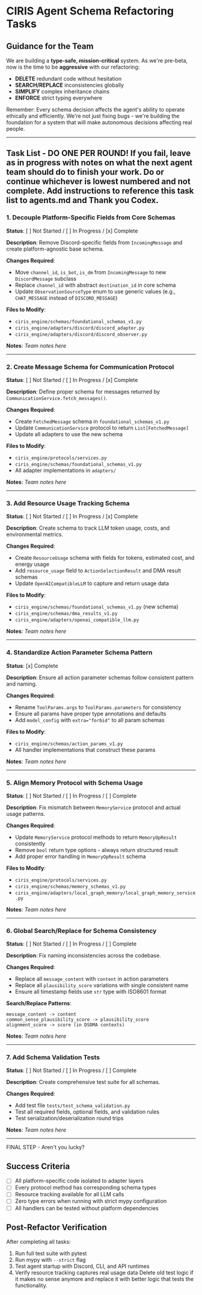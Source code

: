 # CIRIS Agent Schema Refactoring Tasks

## Guidance for the Team

We are building a **type-safe, mission-critical** system. As we're pre-beta, now is the time to be **aggressive** with our refactoring:

- **DELETE** redundant code without hesitation
- **SEARCH/REPLACE** inconsistencies globally
- **SIMPLIFY** complex inheritance chains
- **ENFORCE** strict typing everywhere

Remember: Every schema decision affects the agent's ability to operate ethically and efficiently. We're not just fixing bugs - we're building the foundation for a system that will make autonomous decisions affecting real people.

---

## Task List - DO ONE PER ROUND! If you fail, leave as in progress with notes on what the next agent team should do to finish your work. Do or continue whichever is lowest numbered and not complete. Add instructions to reference this task list to agents.md and Thank you Codex.

### 1. Decouple Platform-Specific Fields from Core Schemas

**Status**: [ ] Not Started / [ ] In Progress / [x] Complete

**Description**: Remove Discord-specific fields from `IncomingMessage` and create platform-agnostic base schema.

**Changes Required**:
- Move `channel_id`, `is_bot`, `is_dm` from `IncomingMessage` to new `DiscordMessage` subclass
- Replace `channel_id` with abstract `destination_id` in core schema
- Update `ObservationSourceType` enum to use generic values (e.g., `CHAT_MESSAGE` instead of `DISCORD_MESSAGE`)

**Files to Modify**:
- `ciris_engine/schemas/foundational_schemas_v1.py`
- `ciris_engine/adapters/discord/discord_adapter.py`
- `ciris_engine/adapters/discord/discord_observer.py`

**Notes**:
_Team notes here_

---

### 2. Create Message Schema for Communication Protocol

**Status**: [ ] Not Started / [ ] In Progress / [x] Complete

**Description**: Define proper schema for messages returned by `CommunicationService.fetch_messages()`.

**Changes Required**:
- Create `FetchedMessage` schema in `foundational_schemas_v1.py`
- Update `CommunicationService` protocol to return `List[FetchedMessage]`
- Update all adapters to use the new schema

**Files to Modify**:
- `ciris_engine/protocols/services.py`
- `ciris_engine/schemas/foundational_schemas_v1.py`
- All adapter implementations in `adapters/`

**Notes**:
_Team notes here_

---

### 3. Add Resource Usage Tracking Schema

**Status**: [ ] Not Started / [ ] In Progress / [x] Complete

**Description**: Create schema to track LLM token usage, costs, and environmental metrics.

**Changes Required**:
- Create `ResourceUsage` schema with fields for tokens, estimated cost, and energy usage
- Add `resource_usage` field to `ActionSelectionResult` and DMA result schemas
- Update `OpenAICompatibleLLM` to capture and return usage data

**Files to Modify**:
- `ciris_engine/schemas/foundational_schemas_v1.py` (new schema)
- `ciris_engine/schemas/dma_results_v1.py`
- `ciris_engine/adapters/openai_compatible_llm.py`

**Notes**:
_Team notes here_

---

### 4. Standardize Action Parameter Schema Pattern

**Status**: [x] Complete

**Description**: Ensure all action parameter schemas follow consistent pattern and naming.

**Changes Required**:
- Rename `ToolParams.args` to `ToolParams.parameters` for consistency
- Ensure all params have proper type annotations and defaults
- Add `model_config` with `extra="forbid"` to all param schemas

**Files to Modify**:
- `ciris_engine/schemas/action_params_v1.py`
- All handler implementations that construct these params

**Notes**:
_Team notes here_

---

### 5. Align Memory Protocol with Schema Usage

**Status**: [ ] Not Started / [ ] In Progress / [ ] Complete

**Description**: Fix mismatch between `MemoryService` protocol and actual usage patterns.

**Changes Required**:
- Update `MemoryService` protocol methods to return `MemoryOpResult` consistently
- Remove `bool` return type options - always return structured result
- Add proper error handling in `MemoryOpResult` schema

**Files to Modify**:
- `ciris_engine/protocols/services.py`
- `ciris_engine/schemas/memory_schemas_v1.py`
- `ciris_engine/adapters/local_graph_memory/local_graph_memory_service.py`

**Notes**:
_Team notes here_

---

### 6. Global Search/Replace for Schema Consistency

**Status**: [ ] Not Started / [ ] In Progress / [ ] Complete

**Description**: Fix naming inconsistencies across the codebase.

**Changes Required**:
- Replace all `message_content` with `content` in action parameters
- Replace all `plausibility_score` variations with single consistent name
- Ensure all timestamp fields use `str` type with ISO8601 format

**Search/Replace Patterns**:
```
message_content -> content
common_sense_plausibility_score -> plausibility_score
alignment_score -> score (in DSDMA contexts)
```

**Notes**:
_Team notes here_

---

### 7. Add Schema Validation Tests

**Status**: [ ] Not Started / [ ] In Progress / [ ] Complete

**Description**: Create comprehensive test suite for all schemas.

**Changes Required**:
- Add test file `tests/test_schema_validation.py`
- Test all required fields, optional fields, and validation rules
- Test serialization/deserialization round trips

**Notes**:
_Team notes here_

---
FINAL STEP - Aren't you lucky?
## Success Criteria

- [ ] All platform-specific code isolated to adapter layers
- [ ] Every protocol method has corresponding schema types
- [ ] Resource tracking available for all LLM calls
- [ ] Zero type errors when running with strict mypy configuration
- [ ] All handlers can be tested without platform dependencies

## Post-Refactor Verification

After completing all tasks:
1. Run full test suite with pytest
2. Run mypy with `--strict` flag
3. Test agent startup with Discord, CLI, and API runtimes
4. Verify resource tracking captures real usage data
Delete old test logic if it makes no sense anymore and replace it with better logic that tests the functionality.
